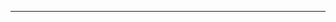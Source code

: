 <!--
CO_OP_TRANSLATOR_METADATA:
{
  "original_hash": "b12098603dc3061d3cdac77ecce93658",
  "translation_date": "2025-08-28T19:45:18+00:00",
  "source_file": "03-CoreGenerativeAITechniques/README.md",
  "language_code": "cs"
}
-->


---

